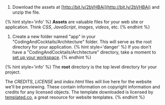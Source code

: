 1.  Download the assets at [http://bit.ly/2bVHBAi](http://bit.ly/2bVHBAi) and unzip the file.

   {% hint style='info' %}
**Assets** are valuable files for your web site or application. Think _CSS_, _JavaScript_, _images_, _videos_, etc.
   {% endhint %}

1.  Create a new folder named "app" in your "CodingAndCocktails/Architecture" folder. This will serve as the root directory for your application.
    {% hint style='danger' %}
If you don't have a "CodingAndCocktails/Architecture" directory, take a moment to [set up your workspace](/setup).
   {% endhint %}   

   {% hint style='info' %}
The **root** directory is the top level directory for your project.

The _CREDITS_, _LICENSE_ and _index.html_ files will live here for the website we'll be previewing. These contain information on copyright information and credits for any licensed objects. The template downloaded is licensed by [templated.co](http://templated.co), a great resource for website templates.
  {% endhint %}